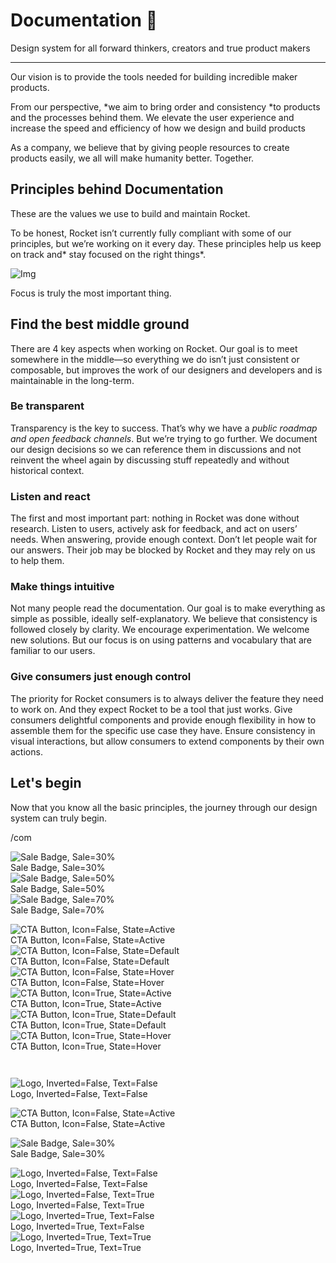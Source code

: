 
# Documentation 🚀

Design system for all forward thinkers, creators and true product makers

---

Our vision is to provide the tools needed for building incredible maker products.

From our perspective, *we aim to bring order and consistency *to products and the processes behind them. We elevate the user experience and increase the speed and efficiency of how we design and build products

As a company, we believe that by giving people resources to create products easily, we all will make humanity better. Together.

## Principles behind Documentation

These are the values we use to build and maintain Rocket.

To be honest, Rocket isn’t currently fully compliant with some of our principles, but we’re working on it every day. These principles help us keep on track and* stay focused on the right things*.

![Img](https://studio-assets.supernova.io/design-systems/14533/9289758a-6300-472a-bbc6-a57098081abf.jpeg)

Focus is truly the most important thing.

## Find the best middle ground

There are 4 key aspects when working on Rocket. Our goal is to meet somewhere in the middle—so everything we do isn’t just consistent or composable, but improves the work of our designers and developers and is maintainable in the long-term.

### Be transparent

Transparency is the key to success. That’s why we have a *public roadmap and open feedback channels*. But we’re trying to go further. We document our design decisions so we can reference them in discussions and not reinvent the wheel again by discussing stuff repeatedly and without historical context.

### Listen and react

The first and most important part: nothing in Rocket was done without research. Listen to users, actively ask for feedback, and act on users’ needs. When answering, provide enough context. Don’t let people wait for our answers. Their job may be blocked by Rocket and they may rely on us to help them.

### Make things intuitive

Not many people read the documentation. Our goal is to make everything as simple as possible, ideally self-explanatory. We believe that consistency is followed closely by clarity. We encourage experimentation. We welcome new solutions. But our focus is on using patterns and vocabulary that are familiar to our users.

### Give consumers just enough control

The priority for Rocket consumers is to always deliver the feature they need to work on. And they expect Rocket to be a tool that just works. Give consumers delightful components and provide enough flexibility in how to assemble them for the specific use case they have. Ensure consistency in visual interactions, but allow consumers to extend components by their own actions.

## Let's begin

Now that you know all the basic principles, the journey through our design system can truly begin.

/com

  
![Sale Badge, Sale=30%](https://studio-assets.supernova.io/design-systems/14533/ebef17b9-9696-4b81-833a-abf83490290d.png)  
Sale Badge, Sale=30%  
![Sale Badge, Sale=50%](https://studio-assets.supernova.io/design-systems/14533/af427def-59a3-4ac0-b316-17a4267eb310.png)  
Sale Badge, Sale=50%  
![Sale Badge, Sale=70%](https://studio-assets.supernova.io/design-systems/14533/474563b3-1e22-4391-8e3d-7652765bd68f.png)  
Sale Badge, Sale=70%  


  
![CTA Button, Icon=False, State=Active](https://studio-assets.supernova.io/design-systems/14533/8c4b717c-e0d7-45e9-a58b-86d9aad22bc8.png)  
CTA Button, Icon=False, State=Active  
![CTA Button, Icon=False, State=Default](https://studio-assets.supernova.io/design-systems/14533/fd6812c4-e905-4126-b81f-31de839c069e.png)  
CTA Button, Icon=False, State=Default  
![CTA Button, Icon=False, State=Hover](https://studio-assets.supernova.io/design-systems/14533/306dc2a4-c59b-4db1-97d6-f9612384ac2a.png)  
CTA Button, Icon=False, State=Hover  
![CTA Button, Icon=True, State=Active](https://studio-assets.supernova.io/design-systems/14533/5514c958-e54e-4635-a8e8-e92ebc6c4d0f.png)  
CTA Button, Icon=True, State=Active  
![CTA Button, Icon=True, State=Default](https://studio-assets.supernova.io/design-systems/14533/5ddb7ad1-41a4-44df-a305-61cd2fc4679e.png)  
CTA Button, Icon=True, State=Default  
![CTA Button, Icon=True, State=Hover](https://studio-assets.supernova.io/design-systems/14533/908f9720-0343-48b7-811f-e3d7b7d2d7ce.png)  
CTA Button, Icon=True, State=Hover  


```javascript  
  
```

  
![Logo, Inverted=False, Text=False](https://studio-assets.supernova.io/design-systems/14533/d9c3cf5e-6450-4904-9632-bd30db1a3c7e.png)  
Logo, Inverted=False, Text=False  


  
  


  
![CTA Button, Icon=False, State=Active](https://studio-assets.supernova.io/design-systems/14533/8c4b717c-e0d7-45e9-a58b-86d9aad22bc8.png)  
CTA Button, Icon=False, State=Active  


  
![Sale Badge, Sale=30%](https://studio-assets.supernova.io/design-systems/14533/ebef17b9-9696-4b81-833a-abf83490290d.png)  
Sale Badge, Sale=30%  


  
![Logo, Inverted=False, Text=False](https://studio-assets.supernova.io/design-systems/14533/d9c3cf5e-6450-4904-9632-bd30db1a3c7e.png)  
Logo, Inverted=False, Text=False  
![Logo, Inverted=False, Text=True](https://studio-assets.supernova.io/design-systems/14533/cfee2a18-1429-4a4b-920a-904700c9c8c5.png)  
Logo, Inverted=False, Text=True  
![Logo, Inverted=True, Text=False](https://studio-assets.supernova.io/design-systems/14533/c5afe782-45a4-49ae-8348-7f6b5aa3af5a.png)  
Logo, Inverted=True, Text=False  
![Logo, Inverted=True, Text=True](https://studio-assets.supernova.io/design-systems/14533/a986250a-4924-49f6-bf9c-c2083a39e175.png)  
Logo, Inverted=True, Text=True  
